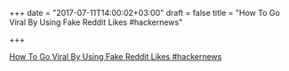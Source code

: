 +++
date = "2017-07-11T14:00:02+03:00"
draft = false
title = "How To Go Viral By Using Fake Reddit Likes  #hackernews"

+++

<p><a href="https://t.co/1NXdKSATso">How To Go Viral By Using Fake Reddit Likes  #hackernews</a></p>